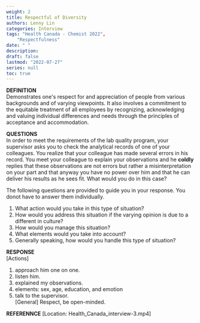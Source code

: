 ```yaml
---
weight: 2
title: Respectful of Diversity
authors: Lenny Lin
categories: Interview
tags: "Health Canada - Chemist 2022",
    "Respectfulness"
date: " "
description: 
draft: false
lastmod: "2022-07-27"
series: null
toc: true
---
```



**DEFINITION**  
Demonstrates one's respect for and appreciation of people from various backgrounds and of varying viewpoints.  It also involves a commitment to the equitable treatment of all employees by recognizing, acknowledging and valuing individual differences and needs through the principles of acceptance and accommodation.  

**QUESTIONS**  
In order to meet the requirements of the lab quality program, your supervisor asks you to check the analytical records of one of your colleagues.  You realize that your colleague has made several errors in his record.  You meet your colleague to explain your observations and he **coldly** replies that these observations are not errors but rather a misinterpretation on your part and that anyway you have no power over him and that he can deliver his results as he sees fit.  What would you do in this case?  

The following questions are provided to guide you in your response.  You donot have to answer them individually.  

1) What action would you take in this type of situation?   
2) How would you address this situation if the varying opinion is due to a different in culture? 
3) How would you manage this situation?  
4) What elements would you take into account?  
5) Generally speaking, how would you handle this type of situation?  

**RESPONSE**  
[Actions]  
1) approach him one on one.  
2) listen him.  
3) explained my observations.  
3) elements: sex, age, education, and emotion  
4) talk to the supervisor.  
[General] Respect, be open-minded.

**REFERENNCE**
[Location: Health_Canada_interview-3.mp4]  